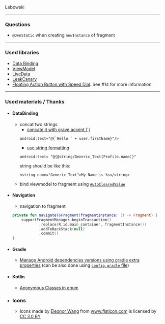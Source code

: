 Lebowski


*** 

### Questions
* `@JvmStatic` when creating `newInstance` of fragment

***

### Used libraries

* [Data Binding](https://developer.android.com/topic/libraries/data-binding/)
* [ViewModel](https://developer.android.com/topic/libraries/architecture/viewmodel)
* [LiveData](https://developer.android.com/topic/libraries/architecture/livedata)
* [LeakCanary](https://github.com/square/leakcanary)
* [Floating Action Button with Speed Dial](https://github.com/leinardi/FloatingActionButtonSpeedDial). See #14 for more information

***

### Used materials / Thanks

* #### DataBinding
    * concat two strings 
        * [concate it with grave accent (`) ](https://stackoverflow.com/a/40039962/6696410) 
        ```
        android:text="@{`Hello ` + user.firstName}"/>
        ```        
        * [use string formatting](https://stackoverflow.com/a/38984088/6696410)  
        ```
        android:text= "@{@string/Generic_Text(Profile.name)}"
        ```
        string should be like this:
        ```
        <string name="Generic_Text">My Name is %s</string>
        ```
    * bind viewmodel to fragment using [`AutoClearedValue`](https://github.com/googlesamples/android-architecture-components/blob/master/GithubBrowserSample/app/src/main/java/com/android/example/github/util/AutoClearedValue.kt)
    

* #### Navigation
    * navigation to fragment
    ```kotlin
    private fun navigateToFragment(fragmentInstance: () -> Fragment) {
        supportFragmentManager.beginTransaction()
                .replace(R.id.main_container, fragmentInstance())
                .addToBackStack(null)
                .commit()
    }
    ```

* #### Gradle
    * [Manage Android dependencies versions using gradle extra properties](https://segunfamisa.com/posts/android-gradle-extra-properties) (can be also done using [`config.gradle` file](https://gist.github.com/truongngoclinh/af143066468ec5456cea6867350331fe#file-config-gradle))


* #### Kotlin
    * [Anonymous Classes in enum](https://kotlinlang.org/docs/reference/enum-classes.html#anonymous-classes)

* ### Icons
    * <div>Icons made by <a href="https://www.flaticon.com/authors/eleonor-wang" title="Eleonor Wang">Eleonor Wang</a> from <a href="https://www.flaticon.com/" title="Flaticon">www.flaticon.com</a> is licensed by <a href="http://creativecommons.org/licenses/by/3.0/" title="Creative Commons BY 3.0" target="_blank">CC 3.0 BY</a></div>